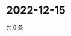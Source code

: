 # 2022-12-15

共 0 条

<!-- BEGIN WEIBO -->
<!-- 最后更新时间 Thu Dec 15 2022 06:00:48 GMT+0800 (China Standard Time) -->

<!-- END WEIBO -->

